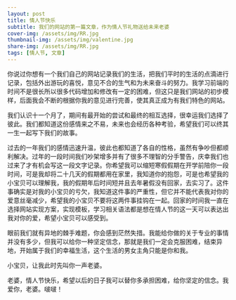 ```yaml
---
layout: post
title: 情人节快乐
subtitle: 我们的网站的第一篇文章，作为情人节礼物送给未来老婆
cover-img: /assets/img/RR.jpg
thumbnail-img: /assets/img/valentine.jpg
share-img: /assets/img/RR.jpg
tags: [情人节, 文章]
---
```


  你说过你想有一个我们自己的网站记录我们的生活，把我们平时的生活的点滴进行记录，包括外出游玩的喜悦，意见不合的生气和为未来奋斗的努力。我学习前端的时间不是很长所以很多代码增加和修改有一定的困难，但这只是我们网站的初步模样，后面我会不断的根据你我的意见进行完善，使其真正成为有我们特色的网站。

  我们认识十一个月了，期间有最开始的尝试和最终的相互选择，很幸运我们选择了彼此。我们都知道这份感情来之不易，未来也会经历各种考验，希望我们可以终其一生一起写下我们的故事。

 过去的一年我们的感情迅速升温，彼此也都知道了各自的性格，虽然有争吵但都顺利解决。过年的一段时间我们吵架增多并有了很多不理智的分手警告，庆幸我们也过来了才有机会写这一段文字记录。你希望我可以缩短寒假假期在开学前陪你一段时间，可是我却将二十几天的假期都用在家里，我知道你的抱怨，可是也希望我的小宝贝可以理解我，我的假期年后时间短并且去年暑假没有回家，去实习了。这件事确实是对我的小宝贝的亏欠，我知道这件事的严重性，但它并不能代表我对你的爱意丝毫减少，希望我的小宝贝不要将这两件事挂钩在一起。回家的时间我一直在选择网站实现方案，实现模板，学习相关语法都是想在情人节的这一天可以表达出我对你的爱，希望小宝贝可以感受到。

 眼前我们就有异地的棘手难题，你会感到茫然失措。我能给你做的关于专业的事情并没有多少，但我可以给你一种坚定信念，那就是我们一定会克服困难，结束异地，开始属于我们的幸福生活，这个生活的男女主角只能是你和我。
 
 小宝贝，让我此时先叫你一声老婆。

 老婆，情人节快乐，希望以后的日子我可以替你多承担困难，给你坚定的信念。我爱你，老婆。啵啵！
